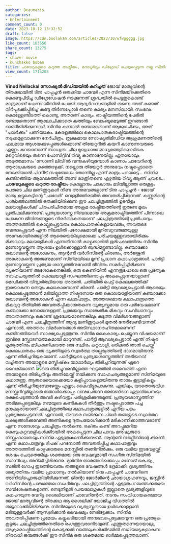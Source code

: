 ```yaml
---
author: Beaumaris
categories:
- Entertainment
comment_count: 0
date: 2023-10-12 13:32:52
draft: false
image: https://cdn.boolokam.com/articles/2023/10/wfwggggg.jpg
like_count: 103556
share_count: 13275
tags:
- chaver movie
- kunchakko boban
title: ചാവേറുകളുടെ കറുത്ത രാഷ്ട്രീയം, മനഃപൂർവ്വം ഡിഗ്രേഡ് ചെയ്യപ്പെടുന്ന നല്ല സിനിമ
view_count: 1714208
---
```


**Vinod Nellackal സോഷ്യൽ മീഡിയയിൽ കുറിച്ചത്** ജോയ് മാത്യുവിന്റെ തിരക്കഥയിൽ ടിനു പാപ്പച്ചൻ ഒരുക്കിയ ചാവേർ എന്ന സിനിമയ്‌ക്കെതിരെ കൊണ്ടുപിടിച്ച ഡീഗ്രേഡേഷൻ നടക്കുന്നത് ശ്രദ്ധയിൽ പെട്ടതുകൊണ്ട് മാത്രമാണ് ഷേണായീസിൽ പോയി ആദ്യദിവസങ്ങളിൽ തന്നെ അത് കണ്ടത്. വീർപ്പടക്കിപ്പിടിച്ച് കണ്ടു തീർന്നപ്പോൾ തന്നെ കാര്യം മനസിലായി. സംഭവം കൊള്ളേണ്ടിടത്ത് കൊണ്ടു, അതാണ് കാര്യം. രാഷ്ട്രീയത്തിന്റെ പേരിൽ രണ്ടാമതൊന്ന് ആലോചിക്കാതെ കത്തിയും ബോംബുമെടുത്ത് ഇറങ്ങാൻ ഓങ്ങിയിരിക്കുന്നവർ സിനിമ കണ്ടാൽ രണ്ടാമതൊന്ന് ആലോചിക്കും, അത് "പലർക്കും" പണിയാകും. കേരളത്തിലെ കൊലപാതകരാഷ്ട്രീയത്തിന്റെ നടുക്കമുളവാക്കുന്ന നേർചിത്രം. രൂക്ഷമായ സോഷ്യൽമീഡിയ ആക്രമണത്തിന്റെ ഫലമായ ആശയക്കുഴപ്പങ്ങൾക്കൊണ്ട് തിയേറ്ററിൽ കയറി കാണുന്നവരുടെ എണ്ണം കുറയാനാണ് സാധ്യത. ചില മുഖ്യധാരാ മാധ്യമങ്ങളിലൊഴികെ മറ്റെവിടെയും തന്നെ പോസിറ്റിവ് റിവ്യൂ കാണാനേയില്ല. ഏതായാലും അടുത്തമാസം 'സോണി ലിവി'ൽ വന്നുകഴിയുമ്പോൾ കാണാം ചാവേറിന്റെ ആരാധകരുടെ കുത്തൊഴുക്ക്. നല്ലൊരു തിയേറ്റർ അനുഭവം നഷ്ടപ്പെടാതെ നോക്കിയാൽ പിന്നീട് നഷ്ടബോധം തോന്നില്ല എന്ന് മാത്രം പറയട്ടെ... സിനിമ കണ്ടിറങ്ങിയ ആവേശത്തിൽ അന്ന് രാത്രിതന്നെ എഴുതിയ റിവ്യൂ ആണ് ചുവടെ... **ചാവേറുകളുടെ കറുത്ത രാഷ്ട്രീയം** കൊല്ലാനും ചാകാനും മടിയില്ലാത്ത ഒരുകൂട്ടം പേരുടെ ചില മണിക്കൂറുകൾ നീണ്ട അനുഭവങ്ങളാണ് ടിനു പാപ്പച്ചൻ - ജോയ് മാത്യു കൂട്ടുകെട്ടിന്റെ "ചാവേർ" വെള്ളിത്തിരയിൽ അവതരിപ്പിക്കുന്നത്. കണ്ണൂരിന്റെ പശ്ചാത്തലത്തിൽ ഒരുക്കിയിരിക്കുന്ന ഈ ചലച്ചിത്രത്തിൽ ഉടനീളം മലയാളികൾക്ക് ചിരപരിചിതമായ അക്രമ രാഷ്ട്രീയത്തിന്റെ ഇരുണ്ട മുഖം പ്രതിഫലിക്കുന്നുണ്ട്. പ്രത്യയശാസ്ത്ര നിബദ്ധമായ അക്രമരാഷ്ട്രീയത്തിന് പിന്നാലെ പോകുന്ന ജീവിതങ്ങളുടെ നിരർത്ഥകതയാണ് ചലച്ചിത്രത്തിന്റെ പ്രതിപാദ്യം. അത്തരത്തിൽ കൊല്ലപ്പെട്ടവരും കൊലപാതകികളായവരും, അവരുടെ വേണ്ടപ്പെട്ടവർ എന്ന നിലയിൽ പരോക്ഷമായി മുറിവേറ്റവരുമായുള്ള അനേകായിരങ്ങളിൽ ആരെയെങ്കിലുമൊക്കെ പരിചയമുള്ളവരായിരിക്കും മിക്കവാറും മലയാളികൾ എന്നതിനാൽ കാഴ്ചക്കാരിൽ ഭൂരിപക്ഷത്തിനും സിനിമ മുന്നോട്ടുവയ്ക്കുന്ന ആശയം ഉൾക്കൊള്ളാൻ ബുദ്ധിമുട്ടുണ്ടാവില്ല. കുഞ്ചാക്കോ ബോബന്റെ അശോകനും, ആന്റണി വർഗീസിന്റെ കിരണും, അർജ്ജുൻ അശോകന്റെ അരുണുമാണ് സിനിമയിലെ മൂന്ന് പ്രധാന കഥാപാത്രങ്ങൾ. പാർട്ടി മുന്നോട്ടുവയ്ക്കുന്ന പ്രത്യയ ശാസ്ത്രത്തിനുവേണ്ടി ജീവിതം സമർപ്പിച്ചിരിക്കുന്ന വ്യക്തിയാണ് അശോകനെങ്കിൽ, ഒരു കെണിയിൽ എന്നതുപോലെ ഒരു പ്രത്യേക സാഹചര്യത്തിൽ കൊലയാളി സംഘത്തിനൊപ്പം അകപ്പെടുന്നയാളാണ് മെഡിക്കൽ വിദ്യാർത്ഥിയായ അരുൺ. ചതിയിൽ പെട്ട് കൊലക്കത്തിക്ക് ഇരയാകുന്ന തെയ്യം കലാകാരനാണ് കിരൺ. പാർട്ടി ആവശ്യപ്പെട്ടാൽ ആരെയും കൊലപ്പെടുത്താൻ മടിയില്ലാത്ത നിഷ്ടൂരനായ ഒരു കൊലയാളിയാണ് കുഞ്ചാക്കോ ബോബന്റെ അശോകൻ എന്ന കഥാപാത്രം. അത്തരമൊരു കഥാപാത്രത്തെ മികവുറ്റ രീതിയിൽ അവതരിപ്പിക്കാനുതകുന്ന വ്യത്യസ്തമായ ഒരു പരിവേഷമാണ് കുഞ്ചാക്കോ ബോബനുള്ളത്. പ്രമേയവും സാങ്കേതിക മികവും സംവിധാനവും അവതരണവും കൊണ്ട് ശ്രദ്ധേയമാണെങ്കിലും കടുത്ത വിമർശനങ്ങളാണ് ചാവേർ എന്ന ചലച്ചിത്രത്തിന് ആദ്യ മണിക്കൂറുകൾ മുതൽ നേരിടേണ്ടിവന്നത്. എന്നാൽ, അത്തരം വിമർശനങ്ങൾ അടിസ്ഥാനരഹിതമാണെന്ന് കണ്ടിറങ്ങിയവർ സാക്ഷ്യപ്പെടുത്തുന്നു. സിനിമ കൈകാര്യം ചെയ്യുന്ന വിഷയമാണ് ഇവിടെ സ്ഫോടനാത്മകമായി മാറുന്നത്. പാർട്ടി ആവശ്യപ്പെട്ടാൽ എന്ത് നിഷ്ടൂര കൃത്യത്തിനും മടികാണിക്കാത്ത ഒരു സ്ഥിരം കുറ്റവാളി, ഒരിക്കൽ താൻ ചെയ്ത കൊലപാതകം ഒരു വ്യക്തിയുടെ സ്വാർത്ഥ താല്പര്യത്തിന്റെ ഭാഗമായിരുന്നു എന്ന് തിരിച്ചറിയുകയാണ്. പാർട്ടിയുടെ പ്രത്യയശാസ്ത്രത്തിന് അടിയറവ് വച്ചിരുന്ന അയാളുടെ മസ്തിഷ്‌കം യാഥാർഥ്യം തിരിച്ചറിയുന്നത് ഏറെ വൈകിയാണ്. ![](https://cdn.boolokam.com/articles/2023/10/wfwggggg.jpg)ഒരു തിരിച്ചുവരവില്ലാത്ത ഘട്ടത്തിൽ താനെത്തി എന്ന അയാളുടെ തിരിച്ചറിവും അതിലേയ്ക്ക് നയിക്കുന്ന സാഹചര്യങ്ങളുമാണ് സിനിമയുടെ കഥാതന്തു. ആരുടെയൊക്കെയോ കളിപ്പാവകളായിരുന്നു താനും കൂട്ടാളികളും എന്ന് തിരിച്ചറിയുമ്പോഴേയ്ക്കും എല്ലാം കൈവിട്ടുപോകുന്നു. എങ്കിലും, യാതൊരുവിധ മനസ്സറിവുമില്ലാതെ തങ്ങൾക്കൊപ്പം വന്നുചേരുന്ന അരുണിനെ ഏതുവിധേനയും രക്ഷപെടുത്താൻ അവർ കഴിവതും പരിശ്രമിക്കുന്നുമുണ്ട്. പ്രത്യയശാസ്ത്രത്തിന് അടിമപ്പെട്ടെങ്കിലും നന്മയുടെ കണികകൾ തീർത്തും നഷ്ടപ്പെടാത്ത പച്ച മനുഷ്യരായാണ് ചലച്ചിത്രത്തിലെ കഥാപാത്രങ്ങളിൽ ഏറിയ പങ്കും പ്രത്യക്ഷപ്പെടുന്നത്. എന്നാൽ, അവരെ നയിക്കുന്ന ചിലർ തങ്ങളുടെ സ്വാർത്ഥ ലക്ഷ്യങ്ങൾക്കുവേണ്ടി അണികളെ ദുരുപയോഗിക്കാൻ മടികാണിക്കാത്തവരാണ് എന്ന സന്ദേശവും ചലച്ചിത്രം നൽകുന്നു. രക്‌തം കണ്ട് അറപ്പുമാറിയ കൊടുംകുറ്റവാളികൾക്കിടയിൽ അകപ്പെടുന്ന ചില പാവം മനുഷ്യരുടെ നിസ്സഹായതയും സിനിമ എടുത്തുകാണിക്കുന്നുണ്ട്. ആന്റണി വർഗ്ഗീസിന്റെ കിരൺ എന്ന കഥാപാത്രവും ദീപക് പറമ്പോൽ അവതരിപ്പിച്ച കഥാപാത്രവും അത്തരത്തിൽ കാഴ്ചക്കാരുടെ മനസ്സിൽ തങ്ങിനിൽക്കും. ഒരു വലിയ ഇടവേളയ്ക്ക് ശേഷം ചെറുതെങ്കിലും ശക്തമായ ഒരു വേഷവുമായി സംഗീത സിനിമയിൽ സാന്നിധ്യം അറിയിച്ചിരിക്കുന്നു. മുൻനിര താരങ്ങൾക്കൊപ്പം മനോജ് കെ.യു., സജിൻ ഗോപു തുടങ്ങിയവരും തങ്ങളുടെ വേഷങ്ങൾ ഭദ്രമാക്കി. ദൃശ്യത്തിനും ശബ്ദത്തിനും വലിയ പ്രാധാന്യം നൽകിയാണ് ടിനു പാപ്പച്ചൻ ചാവേറിനെ അണിയിച്ചൊരുക്കിയിരിക്കുന്നത്. ജിന്റോ ജോർജിന്റെ ഛായാഗ്രഹണവും, ജസ്റ്റിൻ വർഗീസിന്റെ പശ്ചാത്തല സംഗീതവും ചലച്ചിത്രത്തിന്റെ എടുത്തുപറയത്തക്കതായ സവിശേഷതകളാണ്. നെടുനീളൻ ഡയലോഗുകൾ ഇല്ലാതെ ദൃശ്യങ്ങളിലൂടെ കഥപറയുന്ന വേറിട്ട ശൈലിയാണ് ചാവേറിന്റേത്. നടനും സംവിധായകനുമായ ജോയ് മാത്യുവിന്റെ തിരക്കഥ ആ ശൈലിക്ക് യോജിച്ച വിധത്തിൽ തയ്യാറാക്കിയിരിക്കുന്നു. സിനിമയുടെ വ്യത്യസ്തതയെ ഉൾക്കൊള്ളാൻ മടിയുള്ളവർക്ക് ആസ്വദിക്കാൻ വൈഷമ്യം നേരിട്ടേക്കാം. സിനിമ അവതരിപ്പിക്കുന്ന പ്രമേയം കല്ലുകടിയായി അനുഭവപ്പെട്ടേക്കാവുന്ന ഒരു പ്രത്യേക കൂട്ടരും ചലച്ചിത്രത്തിനെതിരെ രംഗത്തുവരാനിടയുണ്ട്. എന്തുതന്നെയായാലും, അക്രമരാഷ്ട്രീയത്തിന്റെ കൊടുക്കൽ വാങ്ങലുകൾക്കിടയിൽ ബലിയാടുകളാകുന്ന നിരവധി ജന്മങ്ങൾക്ക് ഈ സിനിമ ഒരു ശക്തമായ ഓർമ്മപ്പെടുത്തലാണ്.